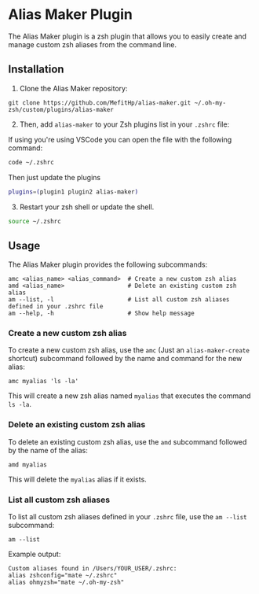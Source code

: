 # Alias Maker Plugin

The Alias Maker plugin is a zsh plugin that allows you to easily create and manage custom zsh aliases from the
command line.

## Installation

1.  Clone the Alias Maker repository:

```
git clone https://github.com/MefitHp/alias-maker.git ~/.oh-my-zsh/custom/plugins/alias-maker
```

2.  Then, add `alias-maker` to your Zsh plugins list in your `.zshrc` file:

If using you're using VSCode you can open the file with the following command:

```zsh
code ~/.zshrc
```

Then just update the plugins

```zsh
plugins=(plugin1 plugin2 alias-maker)
```

3.  Restart your zsh shell or update the shell.

```zsh
source ~/.zshrc
```

## Usage

The Alias Maker plugin provides the following subcommands:

```
amc <alias_name> <alias_command>  # Create a new custom zsh alias
amd <alias_name>                  # Delete an existing custom zsh alias
am --list, -l                     # List all custom zsh aliases defined in your .zshrc file
am --help, -h                     # Show help message
```

### Create a new custom zsh alias

To create a new custom zsh alias, use the `amc` (Just an `alias-maker-create` shortcut) subcommand followed by
the name and command for the new alias:

```
amc myalias 'ls -la'
```

This will create a new zsh alias named `myalias` that executes the command `ls -la`.

### Delete an existing custom zsh alias

To delete an existing custom zsh alias, use the `amd` subcommand followed by the name of the alias:

```
amd myalias
```

This will delete the `myalias` alias if it exists.

### List all custom zsh aliases

To list all custom zsh aliases defined in your `.zshrc` file, use the `am --list` subcommand:

```
am --list
```

Example output:

```
Custom aliases found in /Users/YOUR_USER/.zshrc:
alias zshconfig="mate ~/.zshrc"
alias ohmyzsh="mate ~/.oh-my-zsh"
```
